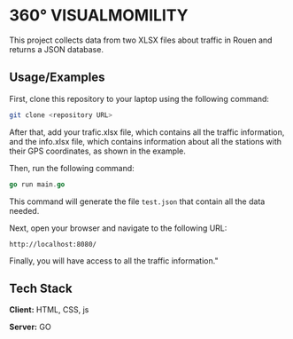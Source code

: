 
# 360° VISUALMOMILITY

This project collects data from two XLSX files about traffic in Rouen and returns a JSON database.

## Usage/Examples
First, clone this repository to your laptop using the following command:
```bash
git clone <repository URL>
```
After that, add your trafic.xlsx file, which contains all the traffic information, and the info.xlsx file, which contains information about all the stations with their GPS coordinates, as shown in the example.

Then, run the following command:
```go
go run main.go
```
This command will generate the file `test.json` that contain all the data needed.

Next, open your browser and navigate to the following URL:
```arduino
http://localhost:8080/
```
Finally, you will have access to all the traffic information."





## Tech Stack

**Client:**  HTML, CSS, js

**Server:** GO

